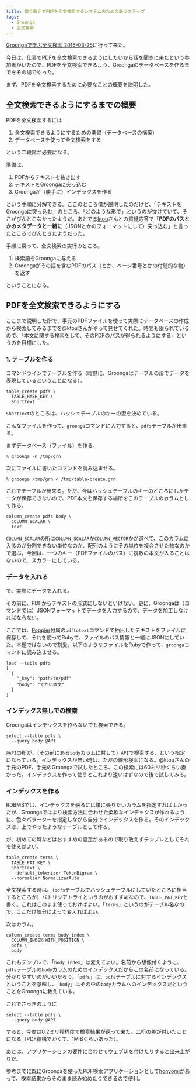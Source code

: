```yaml
---
title: 取り敢えずPDFを全文検索するシステムのための最少ステップ
tags:
  - Groonga
  - 全文検索
---
```


[Groongaで学ぶ全文検索 2016-03-25][]に行って来た。

今日は、仕事でPDFを全文検索できるようにしたいから話を聞きに来たという参加者がいたので、PDFを全文検索できるよう、Groongaのデータベースを作るまでをその場でやった。

まず、PDFを全文検索するために必要なことの概要を説明した。

全文検索できるようにするまでの概要
----------------------------------

PDFを全文検索するには

1. 全文検索できるようにするための準備（データベースの構築）
2. データベースを使って全文検索をする

という二段階が必要になる。

準備は、

1. PDFからテキストを抜き出す
2. テキストをGroongaに突っ込む
3. Groongaが（勝手に）インデックスを作る

という手順に分解できる。ここのところ僕が説明したのだけど、「テキストをGroongaに突っ込む」のところ、「どのような形で」というのが抜けていて、そこがぴんとこなかったようだ。あとで[@ktou]さんとの質疑応答で「**PDFのパスとかのメタデータと一緒に**（JSONとかのフォーマットにして）突っ込む」と言ったところでぴんときたようだった。

手順に戻って、全文検索の実行のところ。

1. 検索語をGroongaに与える
2. Groongaがその語を含むPDFのパス（とか、ページ番号とかの付随的な物）を返す

ということになる。

PDFを全文検索できるようにする
-----------------------------

ここまで説明した所で、手元のPDFファイルを使って実際にデータベースの作成から検索してみるまでを@ktouさんがやって見せてくれた。時間も限られているので、「本文に関する検索をして、そのPDFのパスが得られるようにする」というのを目標にした。

### 1. テーブルを作る ###

コマンドラインでテーブルを作る（暗黙に、Groongaはテーブルの形でデータを表現しているということになる）。

~~~
table_create pdfs \
  TABLE_HASH_KEY \
  ShortText
~~~

`ShortText`のところは、ハッシュテーブルのキーの型を決めている。

こんなファイルを作って、`groonga`コマンドに入力すると、`pdfs`テーブルが出来る。

まずデータベース（ファイル）を作る。

    % groonga -n /tmp/grn

次にファイルに書いたコマンドを読み込ませる。

    % groonga /tmp/grn < /tmp/table-create.grn

これでテーブルが出来る。ただ、今はハッシュテーブルのキーのところにしかデータが保存できないので、PDF本文を保存する場所をこのテーブルのカラムとして作る。

~~~
column_create pdfs body \
  COLUMN_SCALAR \
  Text
~~~

`COLUMN_SCALAR`の所は`COLUMN_SCALAR`か`COLUMN_VECTOR`かが選べて、このカラムに入るのが分割できない単位なのか、配列のようにその単位を複合させた物なのかで選ぶ。今回は、一つのキー（PDFファイルのパス）に複数の本文が入ることはないので、スカラーにしている。

### データを入れる ###

で、実際にデータを入れる。

その前に、PDFからテキストの形式にしないといけない。更に、Groongaは（コマンドでは）JSONフォーマットでデータを入力するので、データを加工しなければならない。

ここでは、[Poppler][]付属の`pdftotext`コマンドで抽出したテキストをファイルに保存して、それを使ってRubyで、ファイルのパス情報と一緒にJSONにしていた。本題ではないので割愛。以下のようなファイルをRubyで作って、`groonga`コマンドに読み込ませる。

~~~
load --table pdfs
[
  {
    "_key": "path/to/pdf"
    "body": "でかい本文"
  }
]
~~~

### インデックス無しでの検索 ###

Groongaはインデックスを作らないでも検索できる。

~~~
select --table pdfs \
  --query body:@API
~~~

`@API`の所が、（その前にある`body`カラムに対して）`API`で検索する、という指定になっている。インデックスが無い時は、ただの線形検索になる。@ktouさんの手元のPDF、手元のGroongaで試したところ、この検索には60ミリ秒くらい掛かった。インデックスを作って使うとこれより速いはずなので後で試してみる。

### インデックスを作る ###

RDBMSでは、インデックスを張るには単に張りたいカラムを指定すればよかったが、Groongaではより検索方法に合わせた柔軟なインデックスが作れるように、色々パラーターを指定しながら自分でインデックスを作る。そのインデックスは、上でやったようなテーブルとして作る。

が、初めての時などはおすすめの設定があるので取り敢えずテンプレとしてそれを使えばよい。

~~~
table_create terms \
  TABLE_PAT_KEY \
  ShortText \
  --default_tokenizer TokenBigram \
  --normalzer NormalizarAuto
~~~

全文検索する時は、（`pdfs`テーブルでハッシュテーブルにしていたところに相当するところが）パトリシアトライというのがおすすめなので、`TABLE_PAT_KEY`と書く。これはこのまま使っておけばよい。「`terms`」というのがテーブル名なので、ここだけ気分によって変えればよい。

次はカラム。

~~~
column_create terms body_index \
  COLUMN_INDEX|WITH_POSITION \
  pdfs \
  body
~~~

これもテンプレで、「`body_index`」は変えてよい。名前から想像付くように、`pdfs`テーブルの`body`カラムのためのインデックスだからこの名前になっている。分かりやすいのがいいだろう。「`pdfs`」は、`pdfs`テーブルに対するインデックスということを意味し、「`body`」はその中の`body`カラムへのインデックスだということをGroongaに教えている。

これでさっきのように

~~~
select --table pdfs \
  --query body:@API
~~~

すると、今度は0.2ミリ秒程度で検索結果が返って来た。二桁の差が付いたことになる（PDF結構でかくて、1MiBくらいあった）。


あとは、アプリケーションの要件に合わせてウェブUIを付けたりすると出来上がりだ。

参考までに既にGroongaを使ったPDF検索アプリケーションとして[honyomi][]があって、検索結果からそのまま読み始めたりできるので便利。

[Groongaで学ぶ全文検索 2016-03-25]: https://groonga.doorkeeper.jp/events/41015
[@ktou]: https://twitter.com/ktou
[Poppler]: https://poppler.freedesktop.org/
[honyomi]: http://honyomi.nagoya/ja/
